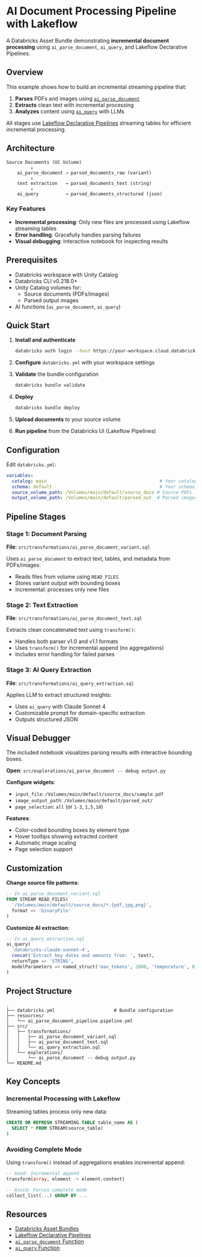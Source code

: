 # AI Document Processing Pipeline with Lakeflow

A Databricks Asset Bundle demonstrating **incremental document processing** using `ai_parse_document`, `ai_query`, and Lakeflow Declarative Pipelines.

## Overview

This example shows how to build an incremental streaming pipeline that:
1. **Parses** PDFs and images using [`ai_parse_document`](https://docs.databricks.com/aws/en/sql/language-manual/functions/ai_parse_document)
2. **Extracts** clean text with incremental processing
3. **Analyzes** content using [`ai_query`](https://docs.databricks.com/aws/en/sql/language-manual/functions/ai_query) with LLMs

All stages use [Lakeflow Declarative Pipelines](https://docs.databricks.com/aws/en/dlt/concepts) streaming tables for efficient incremental processing.

## Architecture

```
Source Documents (UC Volume)
         ↓
    ai_parse_document → parsed_documents_raw (variant)
         ↓
    text extraction   → parsed_documents_text (string)
         ↓
    ai_query          → parsed_documents_structured (json)
```

### Key Features

- **Incremental processing**: Only new files are processed using Lakeflow streaming tables
- **Error handling**: Gracefully handles parsing failures
- **Visual debugging**: Interactive notebook for inspecting results

## Prerequisites

- Databricks workspace with Unity Catalog
- Databricks CLI v0.218.0+
- Unity Catalog volumes for:
  - Source documents (PDFs/images)
  - Parsed output images
- AI functions (`ai_parse_document`, `ai_query`)

## Quick Start

1. **Install and authenticate**
   ```bash
   databricks auth login --host https://your-workspace.cloud.databricks.com
   ```

2. **Configure** `databricks.yml` with your workspace settings

3. **Validate** the bundle configuration
   ```bash
   databricks bundle validate
   ```

4. **Deploy**
   ```bash
   databricks bundle deploy
   ```

5. **Upload documents** to your source volume

6. **Run pipeline** from the Databricks UI (Lakeflow Pipelines)

## Configuration

Edit `databricks.yml`:

```yaml
variables:
  catalog: main                                          # Your catalog
  schema: default                                        # Your schema
  source_volume_path: /Volumes/main/default/source_docs # Source PDFs
  output_volume_path: /Volumes/main/default/parsed_out  # Parsed images
```

## Pipeline Stages

### Stage 1: Document Parsing
**File**: `src/transformations/ai_parse_document_variant.sql`

Uses `ai_parse_document` to extract text, tables, and metadata from PDFs/images:
- Reads files from volume using `READ_FILES`
- Stores variant output with bounding boxes
- Incremental: processes only new files

### Stage 2: Text Extraction
**File**: `src/transformations/ai_parse_document_text.sql`

Extracts clean concatenated text using `transform()`:
- Handles both parser v1.0 and v1.1 formats
- Uses `transform()` for incremental append (no aggregations)
- Includes error handling for failed parses

### Stage 3: AI Query Extraction
**File**: `src/transformations/ai_query_extraction.sql`

Applies LLM to extract structured insights:
- Uses `ai_query` with Claude Sonnet 4
- Customizable prompt for domain-specific extraction
- Outputs structured JSON

## Visual Debugger

The included notebook visualizes parsing results with interactive bounding boxes.

**Open**: `src/explorations/ai_parse_document -- debug output.py`

**Configure widgets**:
- `input_file`: `/Volumes/main/default/source_docs/sample.pdf`
- `image_output_path`: `/Volumes/main/default/parsed_out/`
- `page_selection`: `all` (or `1-3`, `1,5,10`)

**Features**:
- Color-coded bounding boxes by element type
- Hover tooltips showing extracted content
- Automatic image scaling
- Page selection support

## Customization

**Change source file patterns**:
```sql
-- In ai_parse_document_variant.sql
FROM STREAM READ_FILES(
  '/Volumes/main/default/source_docs/*.{pdf,jpg,png}',
  format => 'binaryFile'
)
```

**Customize AI extraction**:
```sql
-- In ai_query_extraction.sql
ai_query(
  'databricks-claude-sonnet-4',
  concat('Extract key dates and amounts from: ', text),
  returnType => 'STRING',
  modelParameters => named_struct('max_tokens', 2000, 'temperature', 0.1)
)
```

## Project Structure

```
.
├── databricks.yml                      # Bundle configuration
├── resources/
│   └── ai_parse_document_pipeline.pipeline.yml
├── src/
│   ├── transformations/
│   │   ├── ai_parse_document_variant.sql
│   │   ├── ai_parse_document_text.sql
│   │   └── ai_query_extraction.sql
│   └── explorations/
│       └── ai_parse_document -- debug output.py
└── README.md
```

## Key Concepts

### Incremental Processing with Lakeflow
Streaming tables process only new data:
```sql
CREATE OR REFRESH STREAMING TABLE table_name AS (
  SELECT * FROM STREAM(source_table)
)
```

### Avoiding Complete Mode
Using `transform()` instead of aggregations enables incremental append:
```sql
-- Good: Incremental append
transform(array, element -> element.content)

-- Avoid: Forces complete mode
collect_list(...) GROUP BY ...
```

## Resources

- [Databricks Asset Bundles](https://docs.databricks.com/dev-tools/bundles/)
- [Lakeflow Declarative Pipelines](https://docs.databricks.com/aws/en/dlt/concepts)
- [`ai_parse_document` Function](https://docs.databricks.com/aws/en/sql/language-manual/functions/ai_parse_document)
- [`ai_query` Function](https://docs.databricks.com/aws/en/sql/language-manual/functions/ai_query)

